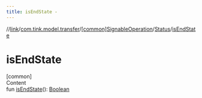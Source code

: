 ```yaml
---
title: isEndState -
---
```

//[link](../../../index.md)/[com.tink.model.transfer](../../index.md)/[[common]SignableOperation](../index.md)/[Status](index.md)/[isEndState](is-end-state.md)



# isEndState  
[common]  
Content  
fun [isEndState](is-end-state.md)(): [Boolean](https://kotlinlang.org/api/latest/jvm/stdlib/kotlin/-boolean/index.html)  




